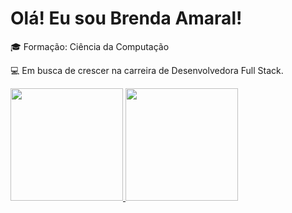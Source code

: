 # Olá! Eu sou Brenda Amaral!

:mortar_board: Formação: Ciência da Computação

:computer: Em busca de crescer na carreira de Desenvolvedora Full Stack.

<div>
  <a href="http://beacons.ai/Breh2001">
  <img height="180cm" src="https://github-readme-stats.vercel.app/api?username=Breh2001&show_icons=true&theme=onedark"/>
  <img height="180cm" src="https://github-readme-stats.vercel.app/api/top-langs/?username=Breh2001&layout=compact&langs_count=16&theme=onedark"/>
</div>
